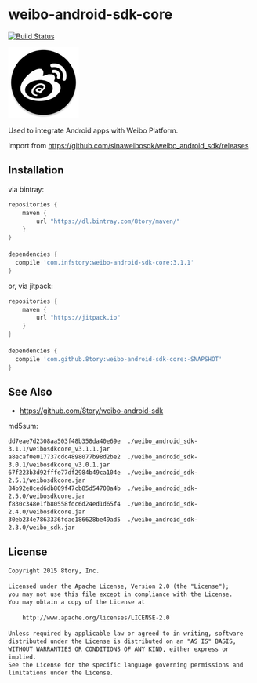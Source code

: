 # weibo-android-sdk-core

[![Build Status](https://travis-ci.org/8tory/weibo-android-sdk-core.svg)](https://travis-ci.org/8tory/weibo-android-sdk-core)

![](art/weibo-android-sdk-core.png)

Used to integrate Android apps with Weibo Platform.

Import from https://github.com/sinaweibosdk/weibo_android_sdk/releases

## Installation

via bintray:

```gradle
repositories {
    maven {
        url "https://dl.bintray.com/8tory/maven/"
    }
}

dependencies {
  compile 'com.infstory:weibo-android-sdk-core:3.1.1'
}
```

or, via jitpack:

```gradle
repositories {
    maven {
        url "https://jitpack.io"
    }
}

dependencies {
  compile 'com.github.8tory:weibo-android-sdk-core:-SNAPSHOT'
}
```

## See Also

* https://github.com/8tory/weibo-android-sdk

md5sum:

```
dd7eae7d2308aa503f48b358da40e69e  ./weibo_android_sdk-3.1.1/weibosdkcore_v3.1.1.jar
a8ecaf0e017737cdc4898077b98d2be2  ./weibo_android_sdk-3.0.1/weibosdkcore_v3.0.1.jar
67f223b3d92fffe77df2984b49ca104e  ./weibo_android_sdk-2.5.1/weibosdkcore.jar
84b92e8ced6db809f47cb85d54708a4b  ./weibo_android_sdk-2.5.0/weibosdkcore.jar
f830c348e1fb80558fdc6d24ed1d65f4  ./weibo_android_sdk-2.4.0/weibosdkcore.jar
30eb234e7863336fdae186628be49ad5  ./weibo_android_sdk-2.3.0/weibo_sdk.jar
```

## License

```
Copyright 2015 8tory, Inc.

Licensed under the Apache License, Version 2.0 (the "License");
you may not use this file except in compliance with the License.
You may obtain a copy of the License at

    http://www.apache.org/licenses/LICENSE-2.0

Unless required by applicable law or agreed to in writing, software
distributed under the License is distributed on an "AS IS" BASIS,
WITHOUT WARRANTIES OR CONDITIONS OF ANY KIND, either express or implied.
See the License for the specific language governing permissions and
limitations under the License.
```
